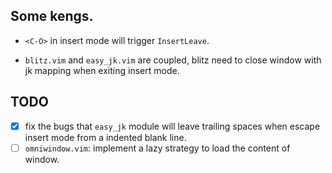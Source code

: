 ## Some kengs.
* `<C-O>` in insert mode will trigger `InsertLeave`.

* `blitz.vim` and `easy_jk.vim` are coupled, blitz need to close window with jk mapping when exiting insert mode.

## TODO
- [x] fix the bugs that `easy_jk` module will leave trailing spaces when escape insert mode from a indented blank line.
- [ ] `omniwindow.vim`: implement a lazy strategy to load the content of window.
